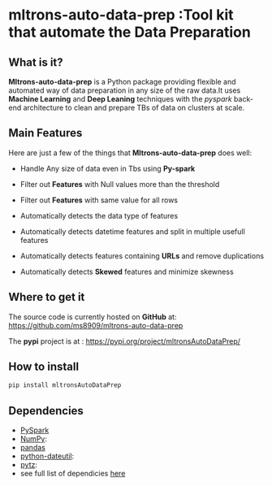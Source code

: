 # mltrons-auto-data-prep :Tool kit that automate the Data Preparation

## What is it?

**Mltrons-auto-data-prep** is a Python package providing flexible and automated way of 
data preparation in any size of the raw data.It uses **Machine Learning** and **Deep Leaning**
techniques with the *pyspark* back-end architecture to clean and prepare TBs of data on clusters at scale.


## Main Features
Here are just a few of the things that **Mltrons-auto-data-prep** does well:

- Handle Any size of data even in Tbs using **Py-spark**

- Filter out **Features** with Null values more than the threshold

- Filter out **Features** with same value for all rows

- Automatically detects the data type of features

- Automatically detects datetime features and split in multiple usefull features

- Automatically detects features containing **URLs** and remove duplications

- Automatically detects **Skewed** features and minimize skewness



## Where to get it
The source code is currently hosted on **GitHub** at:
https://github.com/ms8909/mltrons-auto-data-prep

The **pypi** project is at :
https://pypi.org/project/mltronsAutoDataPrep/


## How to install

```sh
pip install mltronsAutoDataPrep
```

## Dependencies
- [PySpark](https://spark.apache.org/docs/latest/api/python/index.html)
- [NumPy](https://www.numpy.org): 
- [pandas](https://pandas.pydata.org)
- [python-dateutil](https://labix.org/python-dateutil): 
- [pytz](https://pythonhosted.org/pytz):
- see full list of dependicies [here](https://github.com/ms8909/mltrons-auto-data-prep/blob/master/requirements.txt)
